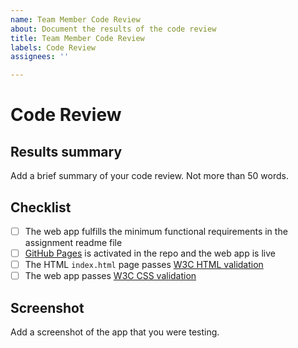 ```yaml
---
name: Team Member Code Review
about: Document the results of the code review
title: Team Member Code Review
labels: Code Review
assignees: ''

---
```


# Code Review 

## Results summary

Add a brief summary of your code review. Not more than 50 words.

## Checklist 

- [ ] The web app fulfills the minimum functional requirements in the assignment readme file
- [ ] [GitHub Pages](https://docs.github.com/en/pages) is activated in the repo and the web app is live
- [ ] The HTML `index.html` page passes [W3C HTML validation](https://validator.w3.org/#validate_by_uri)
- [ ] The web app passes [W3C CSS validation](https://jigsaw.w3.org/css-validator/#validate_by_uri)

## Screenshot

Add a screenshot of the app that you were testing.
